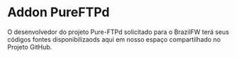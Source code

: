 Addon PureFTPd
=============

O desenvolvedor do projeto Pure-FTPd solicitado para o BrazilFW terá seus códigos fontes disponibilizaods aqui em nosso espaço compartilhado no Projeto GitHub.
